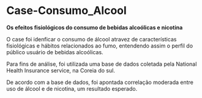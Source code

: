 <h1>Case-Consumo_Alcool</h1>

<b>Os efeitos fisiológicos do consumo de bebidas alcoólicas e nicotina</b>

O case foi idenficar o consumo de álcool atravez de características fisiológicas e hábitos relacionados ao fumo, entendendo assim o perfil do público usuário de bebidas alcoólicas.

Para fins de análise, foi utilizada uma base de dados coletada pela National Health Insurance service, na Coreia do sul.

De acordo com a base de dados, foi apontada correlação moderada entre uso de álcool e de nicotina, um resultado esperado. 
